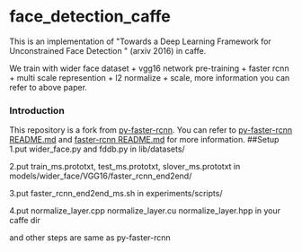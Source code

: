 # face_detection_caffe
This is an implementation of "Towards a Deep Learning Framework for Unconstrained Face Detection " (arxiv 2016) in caffe.

We train with wider face dataset + vgg16 network pre-training + faster rcnn + multi scale 
 represention + l2 normalize + scale, more information you can refer to above paper.
### Introduction
This repository is a fork from [py-faster-rcnn](https://github.com/rbgirshick/py-faster-rcnn).
You can refer to [py-faster-rcnn README.md](https://github.com/rbgirshick/py-faster-rcnn/blob/master/README.md) and [faster-rcnn README.md](https://github.com/ShaoqingRen/faster_rcnn/blob/master/README.md) for more information.
##Setup
1.put wider_face.py and fddb.py in lib/datasets/ 

2.put train_ms.prototxt, test_ms.prototxt, slover_ms.prototxt in models/wider_face/VGG16/faster_rcnn_end2end/

3.put faster_rcnn_end2end_ms.sh in experiments/scripts/

4.put normalize_layer.cpp normalize_layer.cu normalize_layer.hpp in your caffe dir

and other steps are same as py-faster-rcnn

